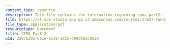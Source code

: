 ```yaml
---
content_type: resource
description: This file contains the information regarding cpms part2.
file: https://ol-ocw-studio-app-qa.s3.amazonaws.com/courses/2-627-fundamentals-of-photovoltaics-fall-2013/2a0762026b1e6c301d25d90cb92c8a20_MIT2_627F13_lec19.pdf
file_type: application/pdf
resourcetype: Document
title: CPMS Part 2
uid: 2a076202-6b1e-6c30-1d25-d90cb92c8a20
---
```


